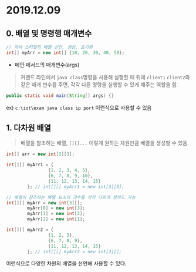 # 2019.12.09

## 0. 배열 및 명령행 매개변수

```java
// 자바 스타일의 배열 선언, 생성, 초기화
int[] myArr = new int[] {10, 20, 30, 40, 50};
```

* 메인 메서드의 매개변수(args)

> 커맨드 라인에서 `java class`명령을 사용해 실행할 때 뒤에 `client1` `client2`와 같은 매개 변수를 주면, 각각 다른 명령을 실행할 수 있게 해주는 역할을 함. 

```java
public static void main(String[] args) {}
```

ex) `c:\iot\exam java class ip port` 이런식으로 사용할 수 있음

## 1. 다차원 배열

> 배열을 참조하는 배열, `[][]...` 이렇게 원하는 차원만큼 배열을 생성할 수 있음.

```java
int[] arr = new int[3][3];

int[][] myArr1 = {
				{1, 2, 3, 4, 5},
				{6, 7, 8, 9, 10},
				{11, 12, 13, 14, 15}
		}; // int[][] myArr1 = new int[3][5];

// 배열이 참조하는 배열 요소의 갯수를 각각 다르게 정의도 가능
int[][] myArr = new int[3][];
		myArr[0] = new int[3];
		myArr[1] = new int[2];
		myArr[2] = new int[1];

int[][] myArr2 = {
				{1, 2, 3},
				{6, 7, 8, 9},
				{11, 12, 13, 14, 15}
		}; // int[][] myArr2 = new int[3][];
```

이런식으로 다양한 차원의 배열을 선언해 사용할 수 있다.




